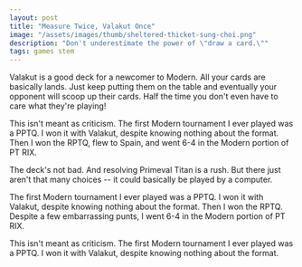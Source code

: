 ```yaml
---
layout: post
title: "Measure Twice, Valakut Once"
image: "/assets/images/thumb/sheltered-thicket-sung-choi.png"
description: "Don't underestimate the power of \"draw a card.\""
tags: games stem
---
```


Valakut is a good deck for a newcomer to Modern. All your cards are basically lands. Just keep putting them on the table and eventually your opponent will scoop up their cards. Half the time you don't even have to care what they're playing!

This isn't meant as criticism. The first Modern tournament I ever played was a PPTQ. I won it with Valakut, despite knowing nothing about the format. Then I won the RPTQ, flew to Spain, and went 6-4 in the Modern portion of PT RIX. 

The deck's not bad. And resolving Primeval Titan is a rush. But there just aren't that many choices -- it could basically be played by a computer. 






The first Modern tournament I ever played was a PPTQ. I won it with Valakut, despite knowing nothing about the format. Then I won the RPTQ. Despite a few embarrassing punts, I went 6-4 in the Modern portion of PT RIX. 





This isn't meant as criticism. The first Modern tournament I ever played was a PPTQ. I won it with Valakut, despite knowing nothing about the format. 






